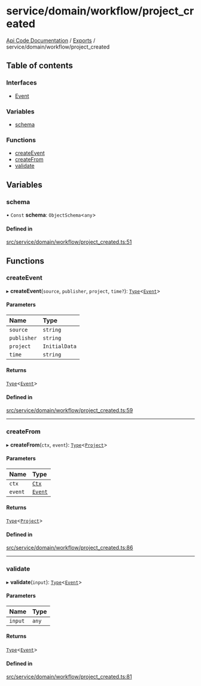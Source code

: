 # service/domain/workflow/project\_created
 
[Api Code Documentation](../README.md) / [Exports](../modules.md) / service/domain/workflow/project\_created

## Table of contents

### Interfaces

- [Event](../interfaces/service_domain_workflow_project_created.Event.md)

### Variables

- [schema](service_domain_workflow_project_created.md#schema)

### Functions

- [createEvent](service_domain_workflow_project_created.md#createevent)
- [createFrom](service_domain_workflow_project_created.md#createfrom)
- [validate](service_domain_workflow_project_created.md#validate)

## Variables

### schema

• `Const` **schema**: `ObjectSchema`<`any`\>

#### Defined in

[src/service/domain/workflow/project_created.ts:51](https://github.com/openkfw/TruBudget/blob/0804644/api/src/service/domain/workflow/project_created.ts#L51)

## Functions

### createEvent

▸ **createEvent**(`source`, `publisher`, `project`, `time?`): [`Type`](result.md#type)<[`Event`](../interfaces/service_domain_workflow_project_created.Event.md)\>

#### Parameters

| Name | Type |
| :------ | :------ |
| `source` | `string` |
| `publisher` | `string` |
| `project` | `InitialData` |
| `time` | `string` |

#### Returns

[`Type`](result.md#type)<[`Event`](../interfaces/service_domain_workflow_project_created.Event.md)\>

#### Defined in

[src/service/domain/workflow/project_created.ts:59](https://github.com/openkfw/TruBudget/blob/0804644/api/src/service/domain/workflow/project_created.ts#L59)

___

### createFrom

▸ **createFrom**(`ctx`, `event`): [`Type`](result.md#type)<[`Project`](../interfaces/service_domain_workflow_project.Project.md)\>

#### Parameters

| Name | Type |
| :------ | :------ |
| `ctx` | [`Ctx`](../interfaces/lib_ctx.Ctx.md) |
| `event` | [`Event`](../interfaces/service_domain_workflow_project_created.Event.md) |

#### Returns

[`Type`](result.md#type)<[`Project`](../interfaces/service_domain_workflow_project.Project.md)\>

#### Defined in

[src/service/domain/workflow/project_created.ts:86](https://github.com/openkfw/TruBudget/blob/0804644/api/src/service/domain/workflow/project_created.ts#L86)

___

### validate

▸ **validate**(`input`): [`Type`](result.md#type)<[`Event`](../interfaces/service_domain_workflow_project_created.Event.md)\>

#### Parameters

| Name | Type |
| :------ | :------ |
| `input` | `any` |

#### Returns

[`Type`](result.md#type)<[`Event`](../interfaces/service_domain_workflow_project_created.Event.md)\>

#### Defined in

[src/service/domain/workflow/project_created.ts:81](https://github.com/openkfw/TruBudget/blob/0804644/api/src/service/domain/workflow/project_created.ts#L81)
